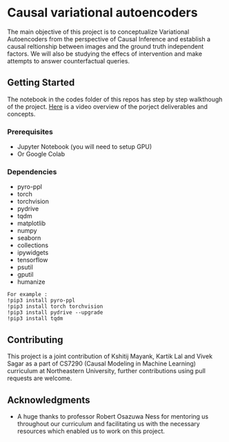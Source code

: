 # Causal variational autoencoders

The main objective of this project is to conceptualize Variational Autoencoders from the perspective of Causal Inference and establish a causal reltionship between images and the ground truth independent factors. We will also be studying the effecs of intervention and make attempts to answer counterfactual queries.

## Getting Started

The notebook in the codes folder of this repos has step by step walkthough of the project. [Here](https://youtu.be/20rIOjDVz0Y) is a video overview of the porject deliverables and concepts.

### Prerequisites

- Jupyter Notebook (you will need to setup GPU)
- Or Google Colab

### Dependencies

- pyro-ppl
- torch
- torchvision
- pydrive
- tqdm
- matplotlib
- numpy
- seaborn
- collections
- ipywidgets
- tensorflow
- psutil
- gputil
- humanize
```
For example :
!pip3 install pyro-ppl
!pip3 install torch torchvision
!pip3 install pydrive --upgrade
!pip3 install tqdm
```

## Contributing

This project is a joint contribution of Kshitij Mayank, Kartik Lal and Vivek Sagar as a part of CS7290 (Causal Modeling in Machine Learning) curriculum at Northeastern University, further contributions using pull requests are welcome.


## Acknowledgments

* A huge thanks to professor Robert Osazuwa Ness for mentoring us throughout our curriculum and facilitating us with the necessary resources which enabled us to work on this project.
